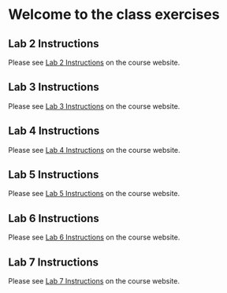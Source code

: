 # Welcome to the class exercises

## Lab 2 Instructions
Please see <a href="https://csci338.github.io/fall2024/assignments/lab02" target="_blank">Lab 2 Instructions</a> on the course website.

## Lab 3 Instructions
Please see <a href="https://csci338.github.io/fall2024/assignments/lab03" target="_blank">Lab 3 Instructions</a> on the course website.

## Lab 4 Instructions
Please see <a href="https://csci338.github.io/fall2024/assignments/lab04" target="_blank">Lab 4 Instructions</a> on the course website.

## Lab 5 Instructions
Please see <a href="https://csci338.github.io/fall2024/assignments/lab05" target="_blank">Lab 5 Instructions</a> on the course website.

## Lab 6 Instructions
Please see <a href="https://csci338.github.io/fall2024/assignments/lab06" target="_blank">Lab 6 Instructions</a> on the course website.

## Lab 7 Instructions
Please see <a href="https://csci338.github.io/fall2024/assignments/lab07" target="_blank">Lab 7 Instructions</a> on the course website.